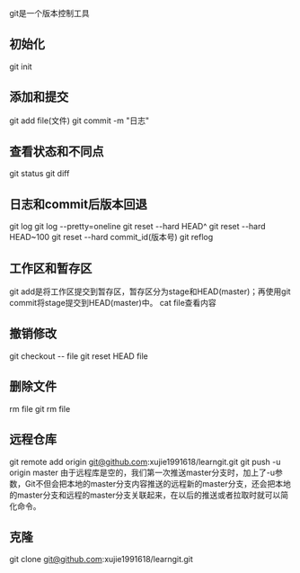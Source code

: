 ﻿git是一个版本控制工具

## 初始化 
  git init 

## 添加和提交
  git add file(文件) 
  git commit -m "日志" 

## 查看状态和不同点
  git status 
  git diff 

## 日志和commit后版本回退
  git log 
  git log --pretty=oneline 
  git reset --hard HEAD^ 
  git reset --hard HEAD~100 
  git reset --hard commit_id(版本号) 
  git reflog 

## 工作区和暂存区
  git add是将工作区提交到暂存区，暂存区分为stage和HEAD(master)；再使用git commit将stage提交到HEAD(master)中。 
  cat file查看内容 

## 撤销修改
  git checkout -- file 
  git reset HEAD file 

## 删除文件
  rm file
  git rm file

## 远程仓库
  git remote add origin git@github.com:xujie1991618/learngit.git 
  git push -u origin master 
  由于远程库是空的，我们第一次推送master分支时，加上了-u参数，Git不但会把本地的master分支内容推送的远程新的master分支，还会把本地的master分支和远程的master分支关联起来，在以后的推送或者拉取时就可以简化命令。 

## 克隆
  git clone git@github.com:xujie1991618/learngit.git 

